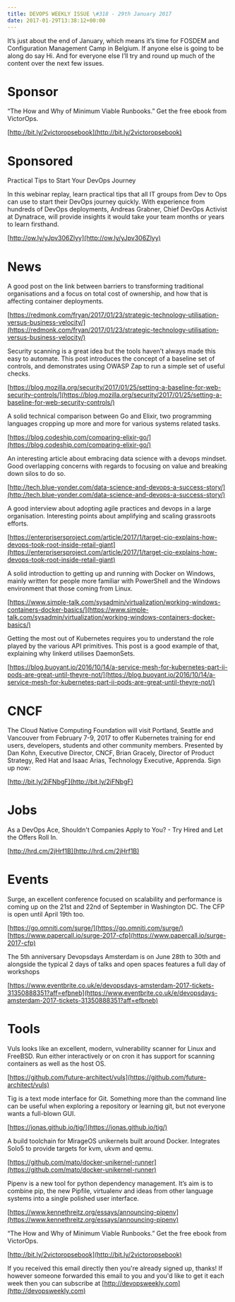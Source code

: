```yaml
---
title: DEVOPS WEEKLY ISSUE \#318 - 29th January 2017 
date: 2017-01-29T13:38:12+00:00
---
```


It’s just about the end of January, which means it’s time for FOSDEM and Configuration Management Camp in Belgium. If anyone else is going to be along do say Hi. And for everyone else I’ll try and round up much of the content over the next few issues.


Sponsor
======

“The How and Why of Minimum Viable Runbooks.” Get the free ebook from VictorOps.

[http://bit.ly/2victoropsebook](http://bit.ly/2victoropsebook)


Sponsored
========

Practical Tips to Start Your DevOps Journey

In this webinar replay, learn practical tips that all IT groups from Dev to Ops can use to start their DevOps journey quickly. With experience from hundreds of DevOps deployments, Andreas Grabner, Chief DevOps Activist at Dynatrace, will provide insights it would take your team months or years to learn firsthand.

[http://ow.ly/yJpv306Zlyy](http://ow.ly/yJpv306Zlyy)


News
====

A good post on the link between barriers to transforming traditional organisations and a focus on total cost of ownership, and how that is affecting container deployments.

[https://redmonk.com/fryan/2017/01/23/strategic-technology-utilisation-versus-business-velocity/](https://redmonk.com/fryan/2017/01/23/strategic-technology-utilisation-versus-business-velocity/)


Security scanning is a great idea but the tools haven’t always made this easy to automate. This post introduces the concept of a baseline set of controls, and demonstrates using OWASP Zap to run a simple set of useful checks.

[https://blog.mozilla.org/security/2017/01/25/setting-a-baseline-for-web-security-controls/](https://blog.mozilla.org/security/2017/01/25/setting-a-baseline-for-web-security-controls/)


A solid technical comparison between Go and Elixir, two programming languages cropping up more and more for various systems related tasks.

[https://blog.codeship.com/comparing-elixir-go/](https://blog.codeship.com/comparing-elixir-go/)


An interesting article about embracing data science with a devops mindset. Good overlapping concerns with regards to focusing on value and breaking down silos to do so.

[http://tech.blue-yonder.com/data-science-and-devops-a-success-story/](http://tech.blue-yonder.com/data-science-and-devops-a-success-story/)


A good interview about adopting agile practices and devops in a large organisation. Interesting points about amplifying and scaling grassroots efforts.

[https://enterprisersproject.com/article/2017/1/target-cio-explains-how-devops-took-root-inside-retail-giant](https://enterprisersproject.com/article/2017/1/target-cio-explains-how-devops-took-root-inside-retail-giant)


A solid introduction to getting up and running with Docker on Windows, mainly written for people more familiar with PowerShell and the Windows environment that those coming from Linux.

[https://www.simple-talk.com/sysadmin/virtualization/working-windows-containers-docker-basics/](https://www.simple-talk.com/sysadmin/virtualization/working-windows-containers-docker-basics/)


Getting the most out of Kubernetes requires you to understand the role played by the various API primitives. This post is a good example of that, explaining why linkerd utilises DaemonSets.

[https://blog.buoyant.io/2016/10/14/a-service-mesh-for-kubernetes-part-ii-pods-are-great-until-theyre-not/](https://blog.buoyant.io/2016/10/14/a-service-mesh-for-kubernetes-part-ii-pods-are-great-until-theyre-not/)


CNCF
====

The Cloud Native Computing Foundation will visit Portland, Seattle and Vancouver from February 7-9, 2017 to offer Kubernetes training for end users, developers, students and other community members. Presented by Dan Kohn, Executive Director, CNCF, Brian Gracely, Director of Product Strategy, Red Hat and Isaac Arias, Technology Executive, Apprenda. Sign up now:

[http://bit.ly/2iFNbgF](http://bit.ly/2iFNbgF)


Jobs
====

As a DevOps Ace, Shouldn't Companies Apply to You? - Try Hired and Let the Offers Roll In.

[http://hrd.cm/2jHrf1B](http://hrd.cm/2jHrf1B)


Events
======

Surge, an excellent conference focused on scalability and performance is coming up on the 21st and 22nd of September in Washington DC. The CFP is open until April 19th too.

[https://go.omniti.com/surge/](https://go.omniti.com/surge/)
[https://www.papercall.io/surge-2017-cfp](https://www.papercall.io/surge-2017-cfp)


The 5th anniversary Devopsdays Amsterdam is on June 28th to 30th and alongside the typical 2 days of talks and open spaces features a full day of workshops

[https://www.eventbrite.co.uk/e/devopsdays-amsterdam-2017-tickets-31350888351?aff=efbneb](https://www.eventbrite.co.uk/e/devopsdays-amsterdam-2017-tickets-31350888351?aff=efbneb)


Tools
=====

Vuls looks like an excellent, modern, vulnerability scanner for Linux and FreeBSD. Run either interactively or on cron it has support for scanning containers as well as the host OS.

[https://github.com/future-architect/vuls](https://github.com/future-architect/vuls)


Tig is a text mode interface for Git. Something more than the command line can be useful when exploring a repository or learning git, but not everyone wants a full-blown GUI.

[https://jonas.github.io/tig/](https://jonas.github.io/tig/)


A build toolchain for MirageOS unikernels built around Docker. Integrates Solo5 to provide targets for kvm, ukvm and qemu.

[https://github.com/mato/docker-unikernel-runner](https://github.com/mato/docker-unikernel-runner)


Pipenv is a new tool for python dependency management. It’s aim is to combine pip, the new Pipfile, virtualenv and ideas from other language systems into a single polished user interface.

[https://www.kennethreitz.org/essays/announcing-pipenv](https://www.kennethreitz.org/essays/announcing-pipenv)



“The How and Why of Minimum Viable Runbooks.” Get the free ebook from VictorOps.

[http://bit.ly/2victoropsebook](http://bit.ly/2victoropsebook)


If you received this email directly then you're already signed up, thanks! If however someone forwarded this email to you and you'd like to get it each week then you can subscribe at [http://devopsweekly.com](http://devopsweekly.com)

